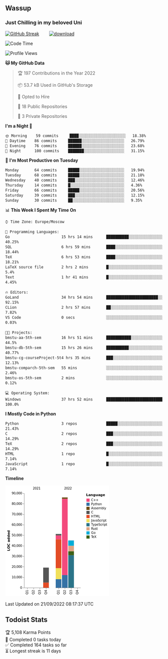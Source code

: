 ## Wassup 
### Just Chilling in my beloved Uni 

<!--
-->

[![GitHub Streak](http://github-readme-streak-stats.herokuapp.com?user=archeoss&theme=shades-of-purple&hide_border=true&date_format=j%20M%5B%20Y%5D)](https://git.io/streak-stats)&nbsp;&nbsp;&nbsp;&nbsp;&nbsp;&nbsp;&nbsp;&nbsp;[![download](https://user-images.githubusercontent.com/68448737/147796309-d8b65b1d-4dde-40d9-b03a-2b42aaa6cd43.jpeg)
](http://bmstu.ru/)

<!--START_SECTION:waka-->
![Code Time](http://img.shields.io/badge/Code%20Time-578%20hrs%2034%20mins-blue)

![Profile Views](http://img.shields.io/badge/Profile%20Views-2-blue)

**🐱 My GitHub Data** 

> 🏆 197 Contributions in the Year 2022
 > 
> 📦 53.7 kB Used in GitHub's Storage 
 > 
> 💼 Opted to Hire
 > 
> 📜 18 Public Repositories 
 > 
> 🔑 3 Private Repositories  
 > 
**I'm a Night 🦉** 

```text
🌞 Morning    59 commits     ████░░░░░░░░░░░░░░░░░░░░░   18.38% 
🌆 Daytime    86 commits     ██████░░░░░░░░░░░░░░░░░░░   26.79% 
🌃 Evening    76 commits     ██████░░░░░░░░░░░░░░░░░░░   23.68% 
🌙 Night      100 commits    ███████░░░░░░░░░░░░░░░░░░   31.15%

```
📅 **I'm Most Productive on Tuesday** 

```text
Monday       64 commits     █████░░░░░░░░░░░░░░░░░░░░   19.94% 
Tuesday      68 commits     █████░░░░░░░░░░░░░░░░░░░░   21.18% 
Wednesday    40 commits     ███░░░░░░░░░░░░░░░░░░░░░░   12.46% 
Thursday     14 commits     █░░░░░░░░░░░░░░░░░░░░░░░░   4.36% 
Friday       66 commits     █████░░░░░░░░░░░░░░░░░░░░   20.56% 
Saturday     39 commits     ███░░░░░░░░░░░░░░░░░░░░░░   12.15% 
Sunday       30 commits     ██░░░░░░░░░░░░░░░░░░░░░░░   9.35%

```


📊 **This Week I Spent My Time On** 

```text
⌚︎ Time Zone: Europe/Moscow

💬 Programming Languages: 
Go                       15 hrs 14 mins      ██████████░░░░░░░░░░░░░░░   40.25% 
SQL                      6 hrs 59 mins       ████░░░░░░░░░░░░░░░░░░░░░   18.44% 
TeX                      6 hrs 53 mins       ████░░░░░░░░░░░░░░░░░░░░░   18.21% 
LaTeX source file        2 hrs 2 mins        █░░░░░░░░░░░░░░░░░░░░░░░░   5.4% 
Text                     1 hr 41 mins        █░░░░░░░░░░░░░░░░░░░░░░░░   4.45%

🔥 Editors: 
GoLand                   34 hrs 54 mins      ███████████████████████░░   92.15% 
CLion                    2 hrs 57 mins       ██░░░░░░░░░░░░░░░░░░░░░░░   7.82% 
VS Code                  0 secs              ░░░░░░░░░░░░░░░░░░░░░░░░░   0.03%

🐱‍💻 Projects: 
bmstu-aa-5th-sem         16 hrs 51 mins      ███████████░░░░░░░░░░░░░░   44.5% 
bmstu-db-5th-sem         15 hrs 26 mins      ██████████░░░░░░░░░░░░░░░   40.77% 
bmstu-cg-courseProject-5t4 hrs 35 mins       ███░░░░░░░░░░░░░░░░░░░░░░   12.13% 
bmstu-comparch-5th-sem   55 mins             ░░░░░░░░░░░░░░░░░░░░░░░░░   2.46% 
bmstu-os-5th-sem         2 mins              ░░░░░░░░░░░░░░░░░░░░░░░░░   0.12%

💻 Operating System: 
Windows                  37 hrs 52 mins      █████████████████████████   100.0%

```

**I Mostly Code in Python** 

```text
Python                   3 repos             █████░░░░░░░░░░░░░░░░░░░░   21.43% 
C                        2 repos             ███░░░░░░░░░░░░░░░░░░░░░░   14.29% 
TeX                      2 repos             ███░░░░░░░░░░░░░░░░░░░░░░   14.29% 
HTML                     1 repo              █░░░░░░░░░░░░░░░░░░░░░░░░   7.14% 
JavaScript               1 repo              █░░░░░░░░░░░░░░░░░░░░░░░░   7.14%

```


**Timeline**

![Chart not found](https://raw.githubusercontent.com/archeoss/archeoss/master/charts/bar_graph.png) 


 Last Updated on 21/09/2022 08:17:37 UTC
<!--END_SECTION:waka-->

## Todoist Stats

<!-- TODO-IST:START -->
🏆  5,108 Karma Points           
🌸  Completed 0 tasks today           
✅  Completed 164 tasks so far           
⏳  Longest streak is 11 days
<!-- TODO-IST:END -->
